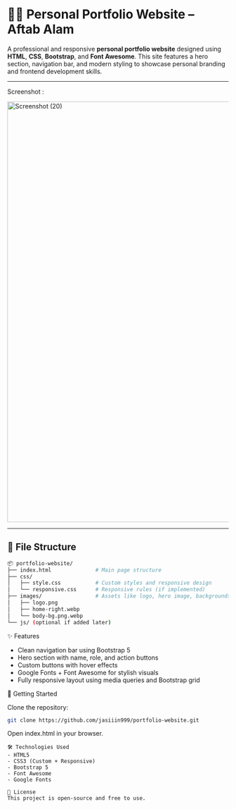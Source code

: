 # 👨‍💻 Personal Portfolio Website – Aftab Alam

A professional and responsive **personal portfolio website** designed using **HTML**, **CSS**, **Bootstrap**, and **Font Awesome**. This site features a hero section, navigation bar, and modern styling to showcase personal branding and frontend development skills.

---
Screenshot :

<img width="955" alt="Screenshot (20)" src="https://github.com/user-attachments/assets/a8c3654b-ddf3-418b-a931-1c1b05869c55" />

---

## 📁 File Structure

```bash
📦 portfolio-website/
├── index.html              # Main page structure
├── css/
│   ├── style.css           # Custom styles and responsive design
│   └── responsive.css      # Responsive rules (if implemented)
├── images/                 # Assets like logo, hero image, backgrounds
│   ├── logo.png
│   ├── home-right.webp
│   └── body-bg.png.webp
└── js/ (optional if added later)

```
✨ Features
- Clean navigation bar using Bootstrap 5
- Hero section with name, role, and action buttons
- Custom buttons with hover effects
- Google Fonts + Font Awesome for stylish visuals
- Fully responsive layout using media queries and Bootstrap grid


🚀 Getting Started <br>

Clone the repository:

```bash
git clone https://github.com/jasiiin999/portfolio-website.git
```
Open index.html in your browser.

```
🛠 Technologies Used
- HTML5
- CSS3 (Custom + Responsive)
- Bootstrap 5
- Font Awesome
- Google Fonts

📄 License
This project is open-source and free to use.
